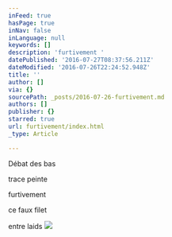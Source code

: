 ```yaml
---
inFeed: true
hasPage: true
inNav: false
inLanguage: null
keywords: []
description: 'furtivement '
datePublished: '2016-07-27T08:37:56.211Z'
dateModified: '2016-07-26T22:24:52.948Z'
title: ''
author: []
via: {}
sourcePath: _posts/2016-07-26-furtivement.md
authors: []
publisher: {}
starred: true
url: furtivement/index.html
_type: Article

---
```

Débat des bas

trace peinte

furtivement 

ce faux filet

entre laids ![](https://the-grid-user-content.s3-us-west-2.amazonaws.com/89de2abd-2b73-46cc-943a-c3e43965d221.jpg)